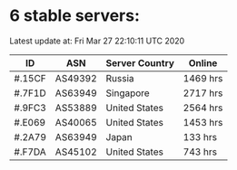 # 6 stable servers:

Latest update at: Fri Mar 27 22:10:11 UTC 2020

| ID | ASN | Server Country | Online |
| -- | --- | -------------- | ------ |
| #.15CF | AS49392 | Russia | 1469 hrs |
| #.7F1D | AS63949 | Singapore | 2717 hrs |
| #.9FC3 | AS53889 | United States | 2564 hrs |
| #.E069 | AS40065 | United States | 1453 hrs |
| #.2A79 | AS63949 | Japan | 133 hrs |
| #.F7DA | AS45102 | United States | 743 hrs |

